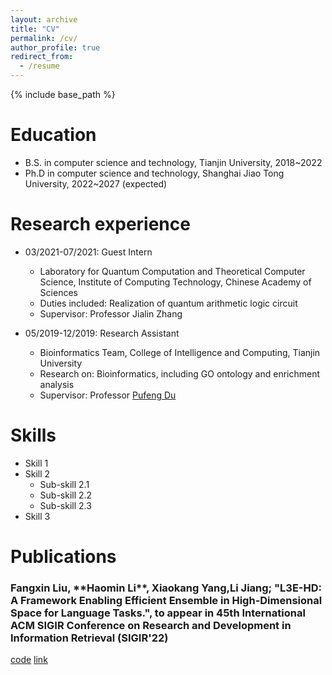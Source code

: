 ```yaml
---
layout: archive
title: "CV"
permalink: /cv/
author_profile: true
redirect_from:
  - /resume
---
```


{% include base_path %}

Education
======
* B.S. in computer science and technology, Tianjin University, 2018~2022
* Ph.D in computer science and technology, Shanghai Jiao Tong University, 2022~2027 (expected)

Research experience
======
* 03/2021-07/2021: Guest Intern
  * Laboratory for Quantum Computation and Theoretical Computer Science, Institute of Computing Technology, Chinese Academy of Sciences
  * Duties included: Realization of quantum arithmetic logic circuit
  * Supervisor: Professor Jialin Zhang

* 05/2019-12/2019: Research Assistant
  * Bioinformatics Team, College of Intelligence and Computing, Tianjin University
  * Research on: Bioinformatics, including GO ontology and enrichment analysis
  * Supervisor: Professor [Pufeng Du](https://www.pufengdu.org/homepage/)
  
Skills
======
* Skill 1
* Skill 2
  * Sub-skill 2.1
  * Sub-skill 2.2
  * Sub-skill 2.3
* Skill 3

Publications
======

<h3 class="archive__item-title" itemprop="headline"> Fangxin Liu, **Haomin Li**, Xiaokang Yang,Li Jiang; "L3E-HD: A Framework Enabling Efficient Ensemble in High-Dimensional Space for Language Tasks.", to appear in 45th International ACM SIGIR Conference on Research and Development in Information Retrieval (SIGIR'22)</h3>

[code](https://github.com/MXHX7199/SIGIR22-EnsembleHDC)
[link](https://dl.acm.org/doi/abs/10.1145/3477495.3531761)

  <!-- <ul>{% for post in site.publications %}
    {% include archive-single-cv.html %}
  {% endfor %}</ul> -->
  
<!-- Talks
======
  <ul>{% for post in site.talks %}
    {% include archive-single-talk-cv.html %}
  {% endfor %}</ul>
  
Teaching
======
  <ul>{% for post in site.teaching %}
    {% include archive-single-cv.html %}
  {% endfor %}</ul>
  
Service and leadership
======
* Currently signed in to 43 different slack teams -->

